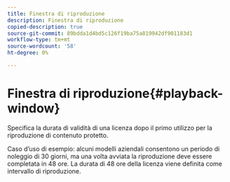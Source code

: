 ```yaml
---
title: Finestra di riproduzione
description: Finestra di riproduzione
copied-description: true
source-git-commit: 89bdda1d4bd5c126f19ba75a819942df901183d1
workflow-type: tm+mt
source-wordcount: '58'
ht-degree: 0%

---
```



# Finestra di riproduzione{#playback-window}

Specifica la durata di validità di una licenza dopo il primo utilizzo per la riproduzione di contenuto protetto.

Caso d’uso di esempio: alcuni modelli aziendali consentono un periodo di noleggio di 30 giorni, ma una volta avviata la riproduzione deve essere completata in 48 ore. La durata di 48 ore della licenza viene definita come intervallo di riproduzione.
